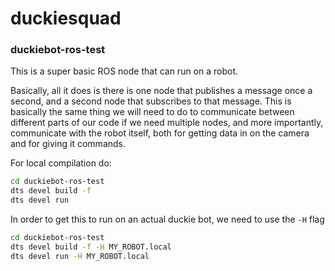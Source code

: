 # duckiesquad


### duckiebot-ros-test

This is a super basic ROS node that can run on a robot.

Basically, all it does is there is one node that publishes a message once a second, and a second node that subscribes to that message. This is basically the same thing we will need to do to communicate between different parts of our code if we need multiple nodes, and more importantly, communicate with the robot itself, both for getting data in on the camera and for giving it commands.

For local compilation do:

```bash
cd duckiebot-ros-test
dts devel build -f
dts devel run
```

In order to get this to run on an actual duckie bot, we need to use the `-H` flag

```bash
cd duckiebot-ros-test
dts devel build -f -H MY_ROBOT.local
dts devel run -H MY_ROBOT.local
```
